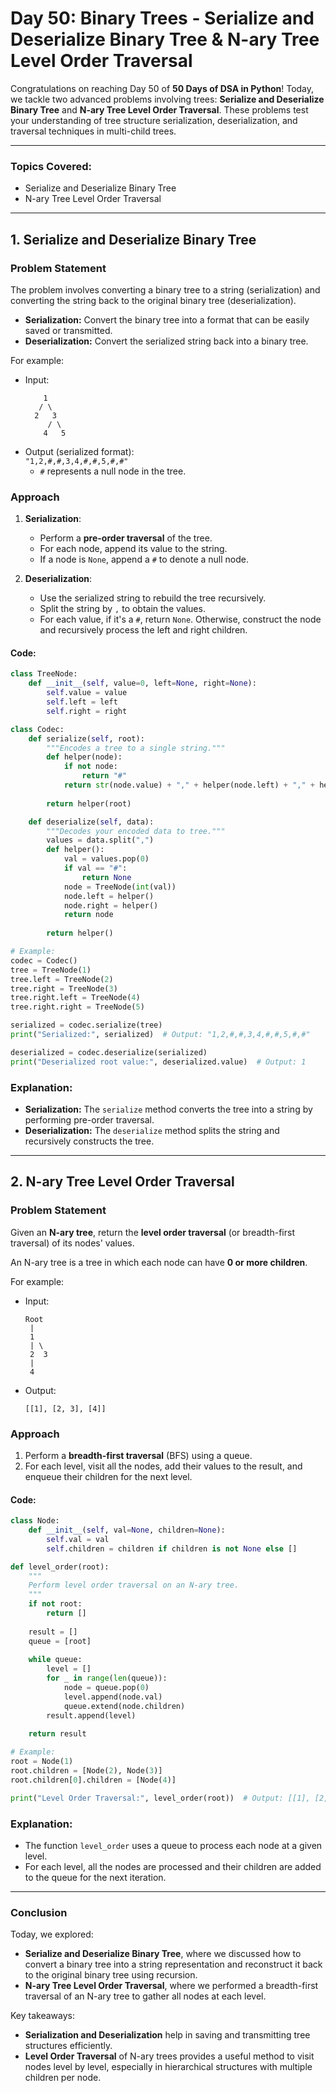 # **Day 50: Binary Trees - Serialize and Deserialize Binary Tree & N-ary Tree Level Order Traversal**

Congratulations on reaching Day 50 of **50 Days of DSA in Python**! Today, we tackle two advanced problems involving trees: **Serialize and Deserialize Binary Tree** and **N-ary Tree Level Order Traversal**. These problems test your understanding of tree structure serialization, deserialization, and traversal techniques in multi-child trees.

---

### **Topics Covered:**
- Serialize and Deserialize Binary Tree
- N-ary Tree Level Order Traversal

---

## **1. Serialize and Deserialize Binary Tree**

### **Problem Statement**  
The problem involves converting a binary tree to a string (serialization) and converting the string back to the original binary tree (deserialization).

- **Serialization:** Convert the binary tree into a format that can be easily saved or transmitted.
- **Deserialization:** Convert the serialized string back into a binary tree.

For example:
- Input:  
  ```
      1
     / \
    2   3
       / \
      4   5
  ```
- Output (serialized format):  
  `"1,2,#,#,3,4,#,#,5,#,#"`
  - `#` represents a null node in the tree.

### **Approach**

1. **Serialization**:
   - Perform a **pre-order traversal** of the tree.
   - For each node, append its value to the string.
   - If a node is `None`, append a `#` to denote a null node.

2. **Deserialization**:
   - Use the serialized string to rebuild the tree recursively.
   - Split the string by `,` to obtain the values.
   - For each value, if it's a `#`, return `None`. Otherwise, construct the node and recursively process the left and right children.

#### **Code:**
```python
class TreeNode:
    def __init__(self, value=0, left=None, right=None):
        self.value = value
        self.left = left
        self.right = right

class Codec:
    def serialize(self, root):
        """Encodes a tree to a single string."""
        def helper(node):
            if not node:
                return "#"
            return str(node.value) + "," + helper(node.left) + "," + helper(node.right)
        
        return helper(root)

    def deserialize(self, data):
        """Decodes your encoded data to tree."""
        values = data.split(",")
        def helper():
            val = values.pop(0)
            if val == "#":
                return None
            node = TreeNode(int(val))
            node.left = helper()
            node.right = helper()
            return node
        
        return helper()

# Example:
codec = Codec()
tree = TreeNode(1)
tree.left = TreeNode(2)
tree.right = TreeNode(3)
tree.right.left = TreeNode(4)
tree.right.right = TreeNode(5)

serialized = codec.serialize(tree)
print("Serialized:", serialized)  # Output: "1,2,#,#,3,4,#,#,5,#,#"

deserialized = codec.deserialize(serialized)
print("Deserialized root value:", deserialized.value)  # Output: 1
```

### **Explanation:**
- **Serialization:** The `serialize` method converts the tree into a string by performing pre-order traversal.
- **Deserialization:** The `deserialize` method splits the string and recursively constructs the tree.

---

## **2. N-ary Tree Level Order Traversal**

### **Problem Statement**  
Given an **N-ary tree**, return the **level order traversal** (or breadth-first traversal) of its nodes' values.

An N-ary tree is a tree in which each node can have **0 or more children**.

For example:
- Input:  
  ```
  Root
   |
   1
   | \
   2  3
   |
   4
  ```
- Output:  
  ```
  [[1], [2, 3], [4]]
  ```

### **Approach**

1. Perform a **breadth-first traversal** (BFS) using a queue.
2. For each level, visit all the nodes, add their values to the result, and enqueue their children for the next level.

#### **Code:**
```python
class Node:
    def __init__(self, val=None, children=None):
        self.val = val
        self.children = children if children is not None else []

def level_order(root):
    """
    Perform level order traversal on an N-ary tree.
    """
    if not root:
        return []
    
    result = []
    queue = [root]
    
    while queue:
        level = []
        for _ in range(len(queue)):
            node = queue.pop(0)
            level.append(node.val)
            queue.extend(node.children)
        result.append(level)
    
    return result

# Example:
root = Node(1)
root.children = [Node(2), Node(3)]
root.children[0].children = [Node(4)]

print("Level Order Traversal:", level_order(root))  # Output: [[1], [2, 3], [4]]
```

### **Explanation:**
- The function `level_order` uses a queue to process each node at a given level.
- For each level, all the nodes are processed and their children are added to the queue for the next iteration.

---

### **Conclusion**

Today, we explored:
- **Serialize and Deserialize Binary Tree**, where we discussed how to convert a binary tree into a string representation and reconstruct it back to the original binary tree using recursion.
- **N-ary Tree Level Order Traversal**, where we performed a breadth-first traversal of an N-ary tree to gather all nodes at each level.

Key takeaways:
- **Serialization and Deserialization** help in saving and transmitting tree structures efficiently.
- **Level Order Traversal** of N-ary trees provides a useful method to visit nodes level by level, especially in hierarchical structures with multiple children per node.